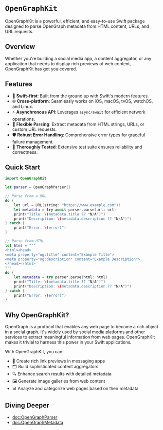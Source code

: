 # ``OpenGraphKit``

OpenGraphKit is a powerful, efficient, and easy-to-use Swift package designed to parse OpenGraph metadata from HTML content, URLs, and URL requests.

## Overview

Whether you're building a social media app, a content aggregator, or any application that needs to display rich previews of web content, OpenGraphKit has got you covered.

## Features

- 🚀 **Swift-first**: Built from the ground up with Swift's modern features.
- 🌐 **Cross-platform**: Seamlessly works on iOS, macOS, tvOS, watchOS, and Linux.
- ⚡️ **Asynchronous API**: Leverages `async/await` for efficient network operations.
- 🧩 **Flexible Parsing**: Extract metadata from HTML strings, URLs, or custom URL requests.
- 🛡 **Robust Error Handling**: Comprehensive error types for graceful failure management.
- 🧪 **Thoroughly Tested**: Extensive test suite ensures reliability and correctness.

## Quick Start

```swift
import OpenGraphKit

let parser = OpenGraphParser()

// Parse from a URL
do {
    let url = URL(string: "https://www.example.com")!
    let metadata = try await parser.parse(url: url)
    print("Title: \(metadata.title ?? "N/A")")
    print("Description: \(metadata.description ?? "N/A")")
} catch {
    print("Error: \(error)")
}

// Parse from HTML
let html = """
<html><head>
<meta property="og:title" content="Example Title">
<meta property="og:description" content="Example Description">
</head></html>
"""
do {
    let metadata = try parser.parse(html: html)
    print("Title: \(metadata.title ?? "N/A")")
    print("Description: \(metadata.description ?? "N/A")")
} catch {
    print("Error: \(error)")
}
```

## Why OpenGraphKit?

OpenGraph is a protocol that enables any web page to become a rich object in a social graph. It's widely used by social media platforms and other services to extract meaningful information from web pages. OpenGraphKit makes it trivial to harness this power in your Swift applications.

With OpenGraphKit, you can:

- 📱 Create rich link previews in messaging apps
- 🗂 Build sophisticated content aggregators
- 🔍 Enhance search results with detailed metadata
- 🖼 Generate image galleries from web content
- 📊 Analyze and categorize web pages based on their metadata

## Diving Deeper
- <doc:OpenGraphParser>
- <doc:OpenGraphMetadata>

